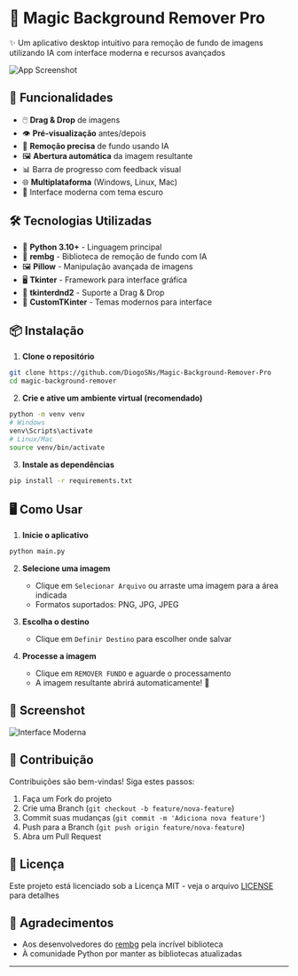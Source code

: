 # 🎨 Magic Background Remover Pro 

✨ Um aplicativo desktop intuitivo para remoção de fundo de imagens utilizando IA com interface moderna e recursos avançados

![App Screenshot](screenshot.png) <!-- Você pode adicionar uma screenshot real depois -->

## 🚀 Funcionalidades

- 🖱️ **Drag & Drop** de imagens
- 👁️ **Pré-visualização** antes/depois
- 🎯 **Remoção precisa** de fundo usando IA
- 🖼️ **Abertura automática** da imagem resultante
- 📊 Barra de progresso com feedback visual
- 🌐 **Multiplataforma** (Windows, Linux, Mac)
- 🎨 Interface moderna com tema escuro

## 🛠️ Tecnologias Utilizadas

- 🐍 **Python 3.10+** - Linguagem principal
- 🧠 **rembg** - Biblioteca de remoção de fundo com IA
- 🖼️ **Pillow** - Manipulação avançada de imagens
- 🖥️ **Tkinter** - Framework para interface gráfica
- 🔄 **tkinterdnd2** - Suporte a Drag & Drop
- 🎨 **CustomTKinter** - Temas modernos para interface

## 📦 Instalação

1. **Clone o repositório**
```bash
git clone https://github.com/DiogoSNs/Magic-Background-Remover-Pro
cd magic-background-remover
```

2. **Crie e ative um ambiente virtual (recomendado)**
```bash
python -m venv venv
# Windows
venv\Scripts\activate
# Linux/Mac
source venv/bin/activate
```

3. **Instale as dependências**
```bash
pip install -r requirements.txt
```

## 🖥️ Como Usar

1. **Inicie o aplicativo**
```bash
python main.py
```

2. **Selecione uma imagem**
   - Clique em `Selecionar Arquivo` ou arraste uma imagem para a área indicada
   - Formatos suportados: PNG, JPG, JPEG

3. **Escolha o destino**
   - Clique em `Definir Destino` para escolher onde salvar

4. **Processe a imagem**
   - Clique em `REMOVER FUNDO` e aguarde o processamento
   - A imagem resultante abrirá automaticamente! 🎉

## 📸 Screenshot

<!-- Adicione uma screenshot real do seu aplicativo aqui -->
![Interface Moderna](screenshot.png)

## 🙌 Contribuição

Contribuições são bem-vindas! Siga estes passos:

1. Faça um Fork do projeto
2. Crie uma Branch (`git checkout -b feature/nova-feature`)
3. Commit suas mudanças (`git commit -m 'Adiciona nova feature'`)
4. Push para a Branch (`git push origin feature/nova-feature`)
5. Abra um Pull Request

## 📄 Licença

Este projeto está licenciado sob a Licença MIT - veja o arquivo [LICENSE](LICENSE) para detalhes

## 👏 Agradecimentos

- Aos desenvolvedores do [rembg](https://github.com/danielgatis/rembg) pela incrível biblioteca
- À comunidade Python por manter as bibliotecas atualizadas

---
